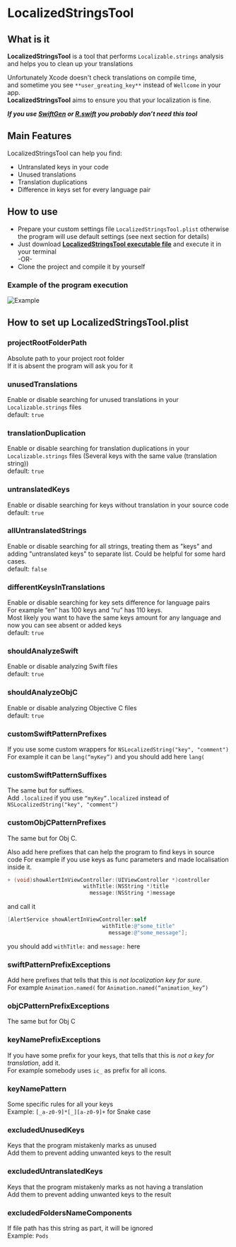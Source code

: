 # LocalizedStringsTool

## What is it

__LocalizedStringsTool__ is a tool that performs `Localizable.strings` analysis and helps you to clean up your translations

Unfortunately Xcode doesn't check translations on compile time,   
and sometime you see `**user_greating_key**` instead of `Wellcome` in your app.  
__LocalizedStringsTool__ aims to ensure you that your localization is fine.

___If you use [SwiftGen](https://github.com/SwiftGen/SwiftGen "SwiftGen") or [R.swift](https://github.com/mac-cain13/R.swift "R.swift")  you probably don’t need this tool___

## Main Features

LocalizedStringsTool can help you find:
- Untranslated keys in your code
- Unused translations 
- Translation duplications
- Difference in keys set for every language pair

## How to use

* Prepare your custom settings file `LocalizedStringsTool.plist` otherwise the program will use default settings (see next section for details)
* Just download [__LocalizedStringsTool executable file__](https://github.com/AndrewPetrov/LocalizedStringsTool/blob/master/Precompiled/LocalizedStringsTool "file") and execute it in your terminal  
-OR-
* Clone the project and compile it by yourself

### Example of the program execution
![Example](https://github.com/AndrewPetrov/LocalizedStringsTool/blob/master/Images/Screenshot%202021-07-30%20at%2002.17.29.png)

## How to set up LocalizedStringsTool.plist

### projectRootFolderPath

Absolute path to your project root folder  
If it is absent the program will ask you for it

### unusedTranslations
Enable or disable searching for unused translations in your `Localizable.strings` files  
default: `true`

### translationDuplication
Enable or disable searching for translation duplications in your `Localizable.strings` files
(Several keys with the same value (translation string))  
default: `true`

### untranslatedKeys
Enable or disable searching for keys without translation in your source code  
default: `true`

### allUntranslatedStrings
Enable or disable searching for all strings, treating them as "keys" and adding
"untranslated keys" to separate list. Could be helpful for some hard cases.  
default: `false`

### differentKeysInTranslations
Enable or disable searching for key sets difference for language pairs  
For example “en” has 100 keys and “ru” has 110 keys.  
Most likely you want to have the same keys amount for any language and now you can see absent or added keys  
default: `true`

### shouldAnalyzeSwift
Enable or disable analyzing Swift files  
default: `true`

### shouldAnalyzeObjC
Enable or disable analyzing Objective C files  
default: `true`

### customSwiftPatternPrefixes
If you use some custom wrappers for `NSLocalizedString("key", "comment")`  
For example it can be `lang(“myKey”)` and you should add here `lang(`

### customSwiftPatternSuffixes
The same but for suffixes.   
Add `.localized` if you use `“myKey”.localized` instead of `NSLocalizedString("key", "comment")`

### customObjCPatternPrefixes
The same but for Obj C.   

Also add here prefixes that can help the program to find keys in source code
For example if you use keys as func parameters and made localisation inside it.
```objectivec
+ (void)showAlertInViewController:(UIViewController *)controller
                        withTitle:(NSString *)title
                          message:(NSString *)message
```

and call it  
```objectivec
[AlertService showAlertInViewController:self
                              withTitle:@"some_title"
                                message:@"some_message"];
```
you should add `withTitle:` and `message:` here

### swiftPatternPrefixExceptions

Add here prefixes that tells that this is _not localization key for sure_.  
For example `Animation.named(` for `Animation.named(“animation_key”)`

### objCPatternPrefixExceptions
The same but for Obj C

### keyNamePrefixExceptions
If you have some prefix for your keys, that tells that this is _not a key for translation_, add it.  
For example somebody uses `ic_` as prefix for all icons.

### keyNamePattern
Some specific rules for all your keys  
Example: `[_a-z0-9]*[_][a-z0-9]+` for Snake case

### excludedUnusedKeys
Keys that the program mistakenly marks as unused  
Add them to prevent adding unwanted keys to the result

### excludedUntranslatedKeys
Keys that the program mistakenly marks as not having a translation  
Add them to prevent adding unwanted keys to the result

### excludedFoldersNameComponents
If file path has this string as part, it will be ignored  
Example: `Pods`


